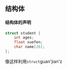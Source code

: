 

## 结构体
#### 结构体的声明
```c
struct student {
	int ages;
	float xuefen;
	char name[26];
};
```
像这样利用`struct`guan'jian'z
<!--stackedit_data:
eyJoaXN0b3J5IjpbOTIwOTA1NzQyXX0=
-->